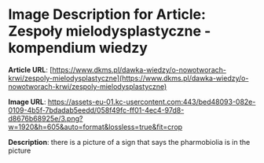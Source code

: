 # Image Description for Article: Zespoły mielodysplastyczne - kompendium wiedzy
**Article URL**: [https://www.dkms.pl/dawka-wiedzy/o-nowotworach-krwi/zespoly-mielodysplastyczne](https://www.dkms.pl/dawka-wiedzy/o-nowotworach-krwi/zespoly-mielodysplastyczne)

**Image URL**: https://assets-eu-01.kc-usercontent.com:443/bed48093-082e-0109-4b5f-7bdadab5eedd/058f49fc-ff01-4ec4-97d8-d8676b68925e/3.png?w=1920&h=605&auto=format&lossless=true&fit=crop

**Description**: there is a picture of a sign that says the pharmobiolia is in the picture
